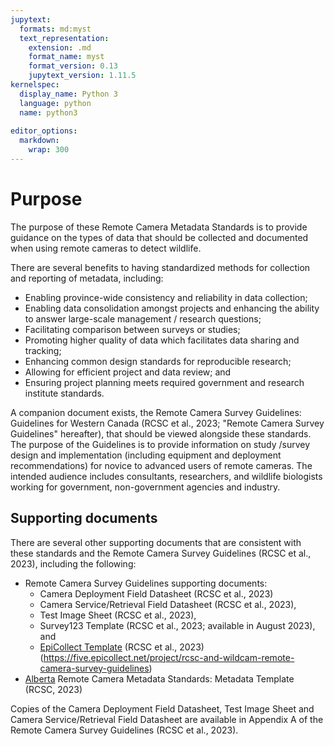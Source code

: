 ```yaml
---
jupytext:
  formats: md:myst
  text_representation:
    extension: .md
    format_name: myst
    format_version: 0.13
    jupytext_version: 1.11.5
kernelspec:
  display_name: Python 3
  language: python
  name: python3
  
editor_options: 
  markdown: 
    wrap: 300
---
```

# Purpose

The purpose of these Remote Camera Metadata Standards is to provide guidance on the types of data that should be collected and documented when using remote cameras to detect wildlife.

There are several benefits to having standardized methods for collection and reporting of metadata, including:

-   Enabling province-wide consistency and reliability in data collection;
-   Enabling data consolidation amongst projects and enhancing the ability to answer large-scale management / research questions;
-   Facilitating comparison between surveys or studies;
-   Promoting higher quality of data which facilitates data sharing and tracking;
-   Enhancing common design standards for reproducible research;
-   Allowing for efficient project and data review; and
-   Ensuring project planning meets required government and research institute standards.

A companion document exists, the Remote Camera Survey Guidelines: Guidelines for Western Canada (RCSC et al., 2023; "Remote Camera Survey Guidelines" hereafter), that should be viewed alongside these standards. The purpose of the Guidelines is to provide information on study /survey design and implementation (including equipment and deployment recommendations) for novice to advanced users of remote cameras. The intended audience includes consultants, researchers, and wildlife biologists working for government, non-government agencies and industry.

## Supporting documents

There are several other supporting documents that are consistent with these standards and the Remote Camera Survey Guidelines (RCSC et al., 2023), including the following:

-   Remote Camera Survey Guidelines supporting documents:
    -   Camera Deployment Field Datasheet (RCSC et al., 2023)
    -   Camera Service/Retrieval Field Datasheet (RCSC et al., 2023),
    -   Test Image Sheet (RCSC et al., 2023),
    -   Survey123 Template (RCSC et al., 2023; available in August 2023), and
    -   [EpiCollect Template](https://five.epicollect.net/project/rcsc-and-wildcam-remote-camera-survey-guidelines) (RCSC et al., 2023) (<https://five.epicollect.net/project/rcsc-and-wildcam-remote-camera-survey-guidelines>)
-   [Alberta](https://docs.google.com/spreadsheets/d/1D0dIQY1pu5rwxHs_HC-0bRXScWWE7A2O/edit?usp=drive_link&ouid=104398155365933821384&rtpof=true&sd=true) Remote Camera Metadata Standards: Metadata Template (RCSC, 2023)

Copies of the Camera Deployment Field Datasheet, Test Image Sheet and Camera Service/Retrieval Field Datasheet are available in Appendix A of the Remote Camera Survey Guidelines (RCSC et al., 2023).
